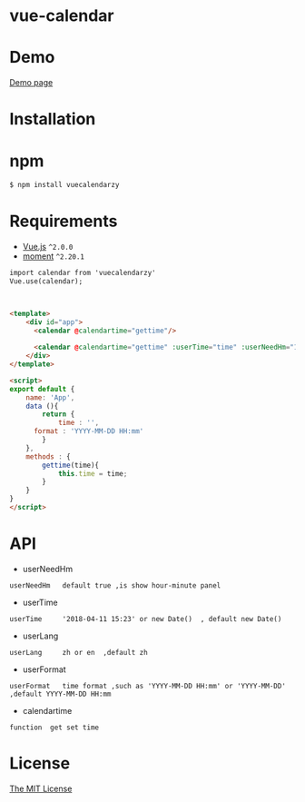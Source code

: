 # vue-calendar


# Demo

[Demo page](https://jiuyekafei.github.io/vue-calendar/dist/index.html) 



# Installation
# npm

```html
$ npm install vuecalendarzy
```


# Requirements

- [Vue.js](https://github.com/vuejs/vue) `^2.0.0`
- [moment](https://github.com/moment/moment) `^2.20.1`

```html
import calendar from 'vuecalendarzy'
Vue.use(calendar);



<template>
	<div id="app">
      <calendar @calendartime="gettime"/>
    
      <calendar @calendartime="gettime" :userTime="time" :userNeedHm="1" :userFormat="format" :userLang="zh"/>
	</div>
</template>

<script>
export default {
	name: 'App',
	data (){
		return {
			time : '',
      format : 'YYYY-MM-DD HH:mm'
		}
	},
	methods : {
		gettime(time){
			this.time = time;
		}
	}
}
</script>
```


# API  
* userNeedHm  
```
userNeedHm   default true ,is show hour-minute panel
```
* userTime  
```
userTime     '2018-04-11 15:23' or new Date()  , default new Date()   
```
* userLang 
```
userLang     zh or en  ,default zh
```
* userFormat
```
userFormat   time format ,such as 'YYYY-MM-DD HH:mm' or 'YYYY-MM-DD' ,default YYYY-MM-DD HH:mm
```
* calendartime
```
function  get set time
```

# License

[The MIT License](http://opensource.org/licenses/MIT)
